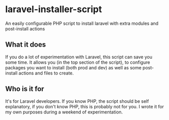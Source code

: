 # laravel-installer-script
An easily configurable PHP script to install laravel with extra modules and post-install actions


## What it does
If you do a lot of experimentation with Laravel, this script can save you some time. It allows you 
(in the top section of the script), to configure packages you want to install (both prod and dev) 
as well as some post-install actions and files to create. 


## Who is it for
It's for Laravel developers. If you know PHP, the script should be self explanatory, if you don't 
know PHP, this is probably not for you. I wrote it for my own purposes during a weekend of 
experimentation. 
